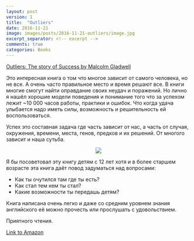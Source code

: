```yaml
---
layout: post
version: 1
title:  "Outliers"
date: 2016-11-21
image: images/posts/2016-11-21-outliers/image.jpg
excerpt_separator: <!-- excerpt -->
comments: true
categories: Books
---
```


[Outliers: The story of Success by Malcolm Gladwell](https://www.amazon.ca/gp/product/0316017922/ref=as_li_tl?ie=UTF8&camp=15121&creative=330641&creativeASIN=0316017922&linkCode=as2&tag=dlink01-20&linkId=95f6985fc459c75150ba639452ff37bb)

Это интересная книга о том что многое зависит от самого человека, но не все. А очень часто правильное место и время решают все.
В книги многие смогут найти оправдание своих неудач и поражений.  Но лично я нашёл хорошие модели поведения и понимание того что за успехом лежит ~10 000 часов работы,  практики и ошибок.  Что когда удача улыбается надо иметь силы, возможность и решительность ей воспользоваться.
<!-- excerpt -->
Успех это составная задача где часть зависит от нас, а часть от случая, окружения,  времени, места,  генов, предков и их решений.  От многого зависит и наша сутьба.  

<div style="text-align: center;"> 
<a target="_blank"  href="https://www.amazon.ca/gp/product/0316017922/ref=as_li_tl?ie=UTF8&camp=15121&creative=330641&creativeASIN=0316017922&linkCode=as2&tag=dlink01-20&linkId=b0957074ff1b8500aec01365c53d139d"><img border="0" src="//ws-na.amazon-adsystem.com/widgets/q?_encoding=UTF8&MarketPlace=CA&ASIN=0316017922&ServiceVersion=20070822&ID=AsinImage&WS=1&Format=_SL250_&tag=dlink01-20" ></a><img src="//ir-ca.amazon-adsystem.com/e/ir?t=dlink01-20&l=am2&o=15&a=0316017922" width="1" height="1" border="0" alt="" style="border:none !important; margin:0px !important;" />
</div>

Я бы посоветовал эту книгу детям с 12 лет хотя и в более старшем возрасте эта книга даёт повод задуматься над вопросами:

* Как ты очутился там где ты есть?
* Как стал тем кем ты стал?
* Какие возможности ты передашь детям?

Книга написана очень легко и даже со средним уровнем знания английского   её можно прочесть или прослушать с удовольствием.

Приятного чтения.

[Link to Amazon](https://www.amazon.ca/gp/product/0316017922/ref=as_li_tl?ie=UTF8&camp=15121&creative=330641&creativeASIN=0316017922&linkCode=as2&tag=dlink01-20&linkId=95f6985fc459c75150ba639452ff37bb)
